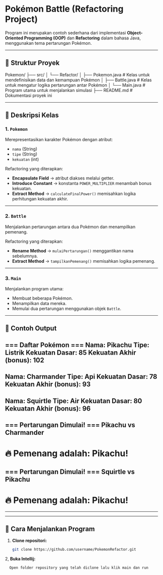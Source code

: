 # Pokémon Battle (Refactoring Project)

Program ini merupakan contoh sederhana dari implementasi **Object-Oriented Programming (OOP)** dan **Refactoring** dalam bahasa Java, menggunakan tema pertarungan Pokémon.

---

## 🧱 Struktur Proyek
Pokemon/
├── src/
│ └── Refactor/
│ ├── Pokemon.java # Kelas untuk mendefinisikan data dan kemampuan Pokémon
│ ├── Battle.java # Kelas untuk mengatur logika pertarungan antar Pokémon
│ └── Main.java # Program utama untuk menjalankan simulasi
├── README.md # Dokumentasi proyek ini

---

## 🧩 Deskripsi Kelas

### 1. `Pokemon`
Merepresentasikan karakter Pokémon dengan atribut:
- `nama` (String)
- `tipe` (String)
- `kekuatan` (int)

Refactoring yang diterapkan:
- **Encapsulate Field** → atribut diakses melalui getter.
- **Introduce Constant** → konstanta `POWER_MULTIPLIER` menambah bonus kekuatan.
- **Extract Method** → `calculateFinalPower()` memisahkan logika perhitungan kekuatan akhir.

---

### 2. `Battle`
Menjalankan pertarungan antara dua Pokémon dan menampilkan pemenang.

Refactoring yang diterapkan:
- **Rename Method** → `mulaiPertarungan()` menggantikan nama sebelumnya.
- **Extract Method** → `tampilkanPemenang()` memisahkan logika pemenang.

---

### 3. `Main`
Menjalankan program utama:
- Membuat beberapa Pokémon.
- Menampilkan data mereka.
- Memulai dua pertarungan menggunakan objek `Battle`.

---

## 🧠 Contoh Output

=== Daftar Pokémon ===
Nama: Pikachu
Tipe: Listrik
Kekuatan Dasar: 85
Kekuatan Akhir (bonus): 102
---------------------------
Nama: Charmander
Tipe: Api
Kekuatan Dasar: 78
Kekuatan Akhir (bonus): 93
---------------------------
Nama: Squirtle
Tipe: Air
Kekuatan Dasar: 80
Kekuatan Akhir (bonus): 96
---------------------------

=== Pertarungan Dimulai! ===
Pikachu vs Charmander
-----------------------------
🔥 Pemenang adalah: Pikachu!
=============================


=== Pertarungan Dimulai! ===
Squirtle vs Pikachu
-----------------------------
🔥 Pemenang adalah: Pikachu!
=============================


---


---

## 🚀 Cara Menjalankan Program

1. **Clone repositori:**
   ```bash
   git clone https://github.com/username/PokemonRefactor.git
2, **Buka Intellij:**
 ```bash
   Open folder repository yang telah diclone lalu klik main dan run
